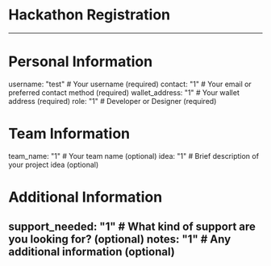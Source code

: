 # Hackathon Registration

<!--
Please fill out the information below. This information will be automatically processed.
Do not remove the --- markers or change the field names.
-->

---
# Personal Information
username: "test" # Your username (required)
contact: "1" # Your email or preferred contact method (required)
wallet_address: "1" # Your wallet address (required)
role: "1" # Developer or Designer (required)

# Team Information
team_name: "1" # Your team name (optional)
idea: "1" # Brief description of your project idea (optional)

# Additional Information
support_needed: "1" # What kind of support are you looking for? (optional)
notes: "1" # Any additional information (optional)
---

<!-- Do not edit below this line. This section will be automatically generated when your registration is processed. -->

